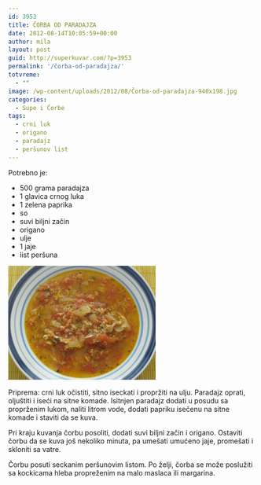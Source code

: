 ```yaml
---
id: 3953
title: ČORBA OD PARADAJZA
date: 2012-08-14T10:05:59+00:00
author: mila
layout: post
guid: http://superkuvar.com/?p=3953
permalink: '/čorba-od-paradajza/'
totvreme:
  - ""
image: /wp-content/uploads/2012/08/Čorba-od-paradajza-940x198.jpg
categories:
  - Supe i Čorbe
tags:
  - crni luk
  - origano
  - paradajz
  - peršunov list
---
```

Potrebno je:

  * 500 grama paradajza
  * 1 glavica crnog luka
  * 1 zelena paprika
  * so
  * suvi biljni začin
  * origano
  * ulje
  * 1 jaje
  * list peršuna

<img class="alignnone size-medium wp-image-3962" title="Čorba od paradajza" src="/wp-content/uploads/2012/08/orba-od-paradajza-e1344859545283-300x232.jpg" alt="" width="300" height="232" /> 

Priprema: crni luk očistiti, sitno iseckati i propržiti na ulju. Paradajz oprati, oljuštiti i iseći na sitne komade. Isitnjen paradajz dodati u posudu sa proprženim lukom, naliti litrom vode, dodati papriku isečenu na sitne komade i staviti da se kuva.

Pri kraju kuvanja čorbu posoliti, dodati suvi biljni začin i origano. Ostaviti čorbu da se kuva još nekoliko minuta, pa umešati umućeno jaje, promešati i skloniti sa vatre.

Čorbu posuti seckanim peršunovim listom. Po želji, čorba se može poslužiti sa kockicama hleba propreženim na malo maslaca ili margarina.